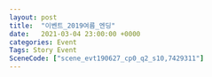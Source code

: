 ```yaml
---
layout: post
title:  "이벤트_2019여름_엔딩"
date:   2021-03-04 23:00:00 +0000
categories: Event
Tags: Story Event
SceneCode: ["scene_evt190627_cp0_q2_s10,7429311"]
---
```

